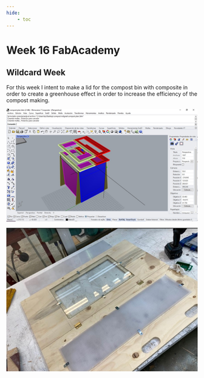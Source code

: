 ```yaml
---
hide:
    - toc
---
```


# Week 16 FabAcademy

## Wildcard Week
For this week I intent to make a lid for the compost bin with composite in order to create a greenhouse effect in order to increase the efficiency of the compost making.


![](../images/W16_1.jpg)

![](../images/W16_2.jpg)

